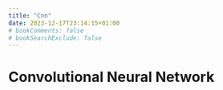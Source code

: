 ```yaml
---
title: "Cnn"
date: 2023-12-17T23:14:15+01:00
# bookComments: false
# bookSearchExclude: false
---
```


# Convolutional Neural Network